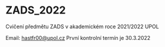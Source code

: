 # ZADS_2022
Cvičení předmětu ZADS v akademickém roce 2021/2022 UPOL

Email: hastfr00@upol.cz 
První kontrolní termín je 30.3.2022